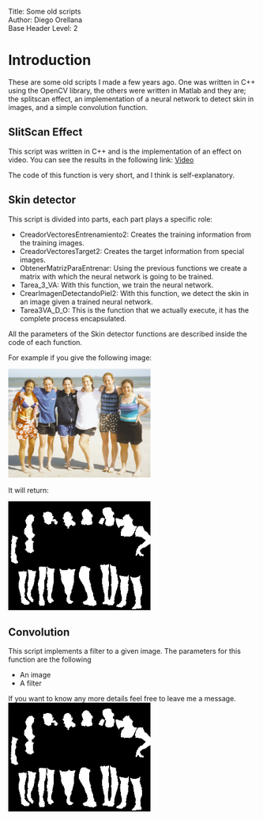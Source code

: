 Title:    Some old scripts  
Author:    Diego Orellana  
Base Header Level:    2  

# Introduction #

These are some old scripts I made a few years ago. One was written in C++ using the OpenCV library, the others were written in Matlab and they are; the splitscan effect, an implementation of a neural network to detect skin in images, and a simple convolution function.

## SlitScan Effect ##

This script was written in C++ and is the implementation of an effect on video. You can see the results in the following link:
[Video] 

The code of this function is very short, and I think is self-explanatory.


## Skin detector ##

This script is divided into parts, each part plays a specific role:

* CreadorVectoresEntrenamiento2: Creates the training information from the training images.
* CreadorVectoresTarget2: Creates the target information from special images.
* ObtenerMatrizParaEntrenar: Using the previous functions we create a matrix with which the neural network is going to be trained.
* Tarea_3_VA: With this function, we train the neural network.
* CrearImagenDetectandoPiel2: With this function, we detect the skin in an image given a trained neural network.
* Tarea3VA_D_O: This is the function that we actually execute, it has the complete process encapsulated.

All the parameters of the Skin detector functions are described inside the code of each function.

For example if you give the following image:

![Alt Text](https://github.com/diegoorellanaga/VeryOldCode/blob/master/beach_6.png)

It will return:

![Alt Text](https://github.com/diegoorellanaga/VeryOldCode/blob/master/beach_6-m.png)

## Convolution ##

This script implements a filter to a given image. The parameters for this function are the following
 
* An image
* A filter

If you want to know any more details feel free to leave me a message.
![Alt Text2]



[Video]:	https://www.youtube.com/watch?v=NX2e5vXbOPA
[Alt Text2]:	https://github.com/diegoorellanaga/VeryOldCode/blob/master/beach_6-m.png

